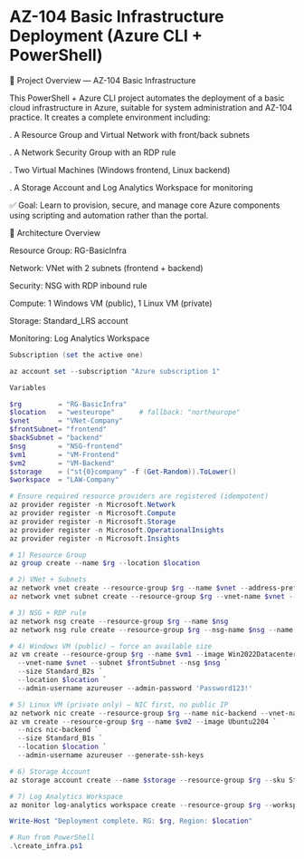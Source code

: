 # AZ-104 Basic Infrastructure Deployment (Azure CLI + PowerShell)

🧩 Project Overview — AZ-104 Basic Infrastructure

This PowerShell + Azure CLI project automates the deployment of a basic cloud infrastructure in Azure, suitable for system administration and AZ-104 practice.
It creates a complete environment including:

. A Resource Group and Virtual Network with front/back subnets

. A Network Security Group with an RDP rule

. Two Virtual Machines (Windows frontend, Linux backend)

. A Storage Account and Log Analytics Workspace for monitoring

✅ Goal: Learn to provision, secure, and manage core Azure components using scripting and automation rather than the portal.

🧱 Architecture Overview

Resource Group: RG-BasicInfra

Network: VNet with 2 subnets (frontend + backend)

Security: NSG with RDP inbound rule

Compute: 1 Windows VM (public), 1 Linux VM (private)

Storage: Standard_LRS account

Monitoring: Log Analytics Workspace

```powershell
Subscription (set the active one)

az account set --subscription "Azure subscription 1"

Variables

$rg         = "RG-BasicInfra"
$location   = "westeurope"      # fallback: "northeurope"
$vnet       = "VNet-Company"
$frontSubnet= "frontend"
$backSubnet = "backend"
$nsg        = "NSG-frontend"
$vm1        = "VM-Frontend"
$vm2        = "VM-Backend"
$storage    = ("st{0}company" -f (Get-Random)).ToLower()
$workspace  = "LAW-Company"

# Ensure required resource providers are registered (idempotent)
az provider register -n Microsoft.Network
az provider register -n Microsoft.Compute
az provider register -n Microsoft.Storage
az provider register -n Microsoft.OperationalInsights
az provider register -n Microsoft.Insights

# 1) Resource Group
az group create --name $rg --location $location

# 2) VNet + Subnets
az network vnet create --resource-group $rg --name $vnet --address-prefix 10.0.0.0/16 --subnet-name $frontSubnet --subnet-prefix 10.0.1.0/24
az network vnet subnet create --resource-group $rg --vnet-name $vnet --name $backSubnet --address-prefix 10.0.2.0/24

# 3) NSG + RDP rule
az network nsg create --resource-group $rg --name $nsg
az network nsg rule create --resource-group $rg --nsg-name $nsg --name Allow-RDP --protocol Tcp --direction Inbound --priority 1000 --source-address-prefix Internet --destination-port-range 3389 --access Allow

# 4) Windows VM (public) — force an available size
az vm create --resource-group $rg --name $vm1 --image Win2022Datacenter `
  --vnet-name $vnet --subnet $frontSubnet --nsg $nsg `
  --size Standard_B2s `
  --location $location `
  --admin-username azureuser --admin-password 'Password123!'

# 5) Linux VM (private only) — NIC first, no public IP
az network nic create --resource-group $rg --name nic-backend --vnet-name $vnet --subnet $backSubnet
az vm create --resource-group $rg --name $vm2 --image Ubuntu2204 `
  --nics nic-backend `
  --size Standard_B1s `
  --location $location `
  --admin-username azureuser --generate-ssh-keys

# 6) Storage Account
az storage account create --name $storage --resource-group $rg --sku Standard_LRS --kind StorageV2 --location $location

# 7) Log Analytics Workspace
az monitor log-analytics workspace create --resource-group $rg --workspace-name $workspace --location $location

Write-Host "Deployment complete. RG: $rg, Region: $location"

```
```powershell
# Run from PowerShell
.\create_infra.ps1
```
